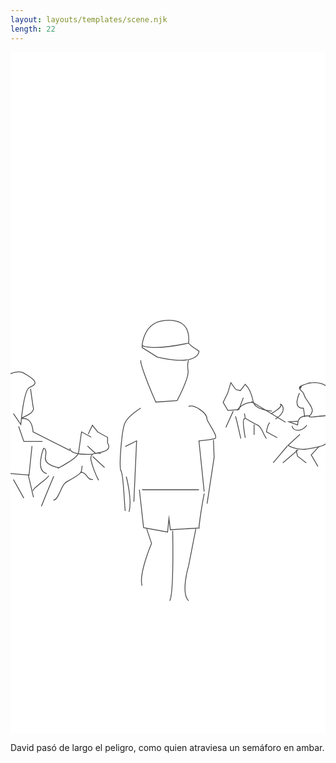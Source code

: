 ```yaml
---
layout: layouts/templates/scene.njk
length: 22
---
```

<svg class="grow-0 h-full" xmlns="http://www.w3.org/2000/svg" xml:space="preserve" stroke-miterlimit="10" viewBox="0 0 390 844">
<g class="outer">
</g>
<g class="inner">
<path fill="#fff" d="M0 0h390v844H0V0Z"/><clipPath id="a"><path d="M0 0h390v844H0z"/></clipPath><g clip-path="url(#a)"><g fill="none" stroke="#4b4b4b" stroke-linecap="butt"><path d="M289.537 447.3s2.144 6.516-.426 6.931c-2.57.415 1.514 23.027 1.514 23.027M290.625 453.079s9.421 5.823 15.137 8.444c5.715 2.62 7.014 11.769 11.104 16.83M320.901 458.454c-2.726 3.315-4.035 11.514-4.035 11.514l13.409 7.29M322.919 447.324s14.376-7.847 11.603-11.131c-2.773-3.285 12.323 5.59-6.557 18.039M280.535 443.486s6.617-10.649 20.185-9.978"/><path d="M323.703 444.276s-21.147-1.497-23.025-11.052c-1.878-9.556-4.179-16.668-10.05-22.191L284.57 419l-5.65-1.512-6.135-8.42L268.934 422l-5.662 11.477 5.878 10.009 13.596-1.052 5.512-14.736M275.814 444.276l-9.214 20.262M278.574 450.723l1.976 7.368 4.602 20.262M301.599 460.854v12.894"/></g><path fill="none" stroke="#4b4b4b" stroke-linecap="butt" d="M370.839 450.369s-6.478-.766-10.944 1.422c-4.465 2.187-4.377 9.592-4.377 9.592l-10.946-3.91 10.946-.709M348.715 462.464s.085 5.607 7.054 5.522c6.968-.085 11.162-6.35 11.162-6.35M358.361 473.243l-14.743 13.429s9.493 5.852 20.829 4.882c3.3-.283 23.166-3.241 25.553-6.706 5.812-8.435 10.03-34.408 0-34.608"/><path fill="#4b4b4b" d="M377.656 408.531a35.98 35.98 0 0 0-7.25.469c-1.608.267-.012.004-10.062 3.219-.011.005.01.025 0 .031-1.964 1.217-1.337.725-1.938 1.219-3.172 2.608 1.034 5.638 2.782 7.562.389.43.775.9 1.062 1.407.489.863.755 1.757 1.094 2.687.458 1.257.987 2.451 1.687 3.594 2.311 3.773 5.289 7.176 7.094 11.25.551 1.243 1.058 2.671.969 4.062-.067 1.042-.703 2.599-1.188 3.531-.166.32-.294.555-.562.782-.767.648-2.753 1.468-2 2.781.738 1.288 3.539 1.058 4.812 1.031 1.656-.034 3.233-.534 4.875-.687 3.758-.35 7.54-.517 11.281-1.031 1.945-.268 4.242-.499 6-1.5 1.664-.948 1.045-2.312.626-3.782-.216-.755-.268-1.539-.407-2.312-.587-3.275-1.29-6.469-.843-9.813.337-2.523 1.025-5.006 1.093-7.562.059-2.201-.313-4.452-1.125-6.5-2.912-7.345-10.524-10.143-18-10.438Zm.782 1.094c7.083.464 14.179 3.321 16.531 10.531.551 1.69.796 3.504.75 5.282-.066 2.517-.766 4.951-1.094 7.437-.531 4.026.458 8.029 1.187 11.969.228 1.231 1.309 2.55-.187 3.281-1.115.545-2.455.787-3.656 1-1.882.334-3.786.539-5.688.719-2.035.193-4.086.341-6.125.5-.823.064-1.654.112-2.468.25-.952.161-1.88.421-2.844.5-.775.063-1.567.045-2.344.031-.478-.009-2.094-.022-2.312-.594-.052-.135.562-.516.624-.562.498-.362 1.051-.667 1.469-1.125.716-.784.99-1.933 1.344-2.906.137-.378.321-.762.406-1.157.674-3.105-1.674-6.829-3.219-9.281-1.152-1.829-2.41-3.587-3.624-5.375-.552-.811-1.163-1.633-1.626-2.5a22.117 22.117 0 0 1-1.281-2.844c-.397-1.093-.704-2.172-1.343-3.156-.977-1.502-2.431-2.621-3.594-3.969-1.226-1.419.011-.034 1.468-4.5 6.044-2.304 3.973-1.734 6.063-2.312 1.53-.423 3.084-.718 4.656-.938 2.183-.305 4.545-.436 6.907-.281Z"/><path fill="none" stroke="#4b4b4b" stroke-linecap="butt" d="M357.783 422s-9.521 19.456 4.904 18.664l1.634 10.94M342.916 487.293l-17.712 21.025M337.122 508.318l19.042-16.136M382.281 487.783l-9.933 10.758 8.28 14.178M353.683 492.184l1.653 7.821 10.77 8.313M298.167 432.346l42.37 25.792"/><path fill="#4b4b4b" d="M87.063 519.688c-.278.009-.478.253-.47.531.01.277.223.478.5.469.658-.023 1.296 0 1.938.156 2.671.649 4.23 3.212 5.875 5.187.323.388.603.809.969 1.157.358.339.79.614 1.188.906.415.306.771.712 1.25.906.53.215 1.153.188 1.718.281.527.088 1.036.165 1.563.25a.546.546 0 0 0 .625-.437.516.516 0 0 0-.438-.594c-.527-.085-1.066-.168-1.593-.25-.49-.076-1.01-.066-1.47-.25-.396-.159-.687-.494-1.03-.75-.362-.269-.766-.503-1.094-.812-.842-.793-1.526-1.847-2.25-2.75-2.022-2.522-3.955-4.111-7.281-4Z"/><path fill="#4b4b4b" d="M88.75 511.875c-.272-.053-.54.103-.594.375-.517 2.652-.197 5.629-1.75 7.969-.48.724-1.261 1.318-1.937 1.843-1.35 1.049-2.804 1.967-4.25 2.876-2.64 1.658-5.322 3.218-8 4.812-1.8 1.071-3.84 2.081-5.375 3.531-1.047.989-1.816 2.311-2.5 3.563-2.38 4.351-3.988 9.105-6.688 13.281-1.035 1.601-2.278 3.483-4.281 3.875-.288.057-.495.337-.438.625a.524.524 0 0 0 .626.406c2.659-.534 4.309-3.139 5.593-5.312 2.438-4.125 4.015-8.68 6.375-12.844.565-.996 1.194-2.048 2.031-2.844 1.472-1.398 3.43-2.374 5.157-3.406 3.323-1.986 6.716-3.88 9.937-6.031 1.525-1.019 3.209-2.117 4.375-3.563 1.929-2.39 1.57-5.752 2.125-8.593.053-.273-.134-.51-.406-.563ZM53.656 524.75A.493.493 0 0 0 53 525c-5.175 12.133-10.161 24.342-15.125 36.562-.11.272.01.578.281.688.272.11.578-.01.688-.281 4.954-12.218 9.924-24.434 15.093-36.563a.506.506 0 0 0-.28-.656ZM47.469 524.031c-.243-.134-.553-.024-.688.219-.666 1.208-1.708 2.175-2.718 3.094-1.201 1.092-2.48 2.115-3.75 3.125-2.772 2.203-5.677 4.291-8.313 6.656-.852.764-1.871 1.515-2.625 2.375-.703.802-1.247 1.701-1.875 2.562-.173.237-.143.578.094.75a.543.543 0 0 0 .75-.124c.61-.837 1.163-1.72 1.843-2.5.724-.83 1.713-1.544 2.532-2.282 2.94-2.649 6.183-4.967 9.25-7.468 1.997-1.63 4.408-3.41 5.687-5.719a.505.505 0 0 0-.187-.688Z"/><path fill="none" stroke="#4b4b4b" stroke-linecap="butt" d="M60.508 514.495s-19.293-2.605-17.2-13.556c2.091-10.95-2.346-10.702-2.346-10.702s-10.894 28.18 3.906 31.393"/><path fill="none" stroke="#4b4b4b" stroke-linecap="butt" d="M58.454 515.193s24.737-12.487 25.788-19.341c1.05-6.854 3.684-25.788 3.684-25.788l11.973 6.447"/><path fill="none" stroke="#4b4b4b" stroke-linecap="butt" d="m96.215 472.827 5.214-11.052 6.545 8.289 12.266 6.815-.075 7s3.685 4.671 0 7.894c-3.685 3.224-14.74 5-14.74 5l-10.127-9.21"/><path fill="none" stroke="#4b4b4b" stroke-linecap="butt" d="M111.876 496.773s-15.269-3.67-11.977 9.21 9.214 23.946 9.214 23.946M101.737 500.453l14.74 13.819"/><path fill="none" stroke="#4b4b4b" stroke-linecap="butt" d="M101.228 497.662s-27.756 2.212-27.63-7.368"/><path fill="none" stroke="#4b4b4b" stroke-linecap="butt" d="m73.594 493.057-45.676-23.025s-.331-16.528-11.426-16.578c-11.096-.051 16.164-4.3 11.426-14.737l-3.137-22.104M26.623 487.531l-3.684 35.919-23.946-1.842M22.014 523.446l6.454 27.634M3.598 528.976l12.894 23.025M10.045 463.122l6.447 18.743h23.023"/><path fill="none" stroke="#4b4b4b" stroke-linecap="butt" d="m3.598 447.278 9.21 13.591s3.368-43.274 10.968-46.066c15.739-5.783-1.088-13.467-7.284-17.559-6.196-4.092-17.5 1.189-17.5 1.189"/><path fill="#4b4b4b" d="M239.906 546.188a.513.513 0 0 0-.594.406c-2.768 13.619-4.796 27.335-6.5 41.125-.035.291.147.558.438.593a.537.537 0 0 0 .594-.468c1.692-13.764 3.678-27.469 6.437-41.063a.491.491 0 0 0-.375-.593Z"/><path fill="none" stroke="#4b4b4b" stroke-linecap="butt" d="M220.511 381.336s-1.929 4.39-.657 13.243c1.271 8.854-13.602 36.693-13.602 36.693l-26.351 1.878s-19.549-44.364-18.64-51.814"/><g fill="none" stroke="#4b4b4b" stroke-linecap="butt"><path d="m181.953 377.549-19.083-11.997s0-31.626 28.801-33.532c13.249-.877 31.049 1.248 28.91 27.79-.162 2.005 12.745 10.175 12.745 10.175s1.286 19.305-51.373 7.564Z"/><path d="M162.87 362.938s9.548 7.442 57.602-2.79"/></g><path fill="none" stroke="#4b4b4b" stroke-linecap="butt" d="m159.55 541.682 5.22 46.865 29.718 5.554 1.707-16.978 1.705 14.028 36.641-2.215M161.261 440.538s-14.724 9.165-19.174 17.601c-4.451 8.435-8.166 55.926-5.113 60.659 3.052 4.732 3.981 42.677 5.113 49.094"/><path fill="none" stroke="#4b4b4b" stroke-linecap="butt" d="m152.74 556.451 3.405-75.306-14.058 7.013M220.434 438.482c6.783-2.717 23.07 7.716 22.774 15.584-.114 3.021 15.24 22.732 9.745 24.188-5.831 1.545-19.624 2.891-19.624 2.891l6.465 62.755M233.328 541.682H162.87"/><path fill="none" stroke="#4b4b4b" stroke-linecap="butt" d="m251.247 479.948.874 21.651-8.705 57.151M200.768 592.521s1.779 79.123-3.722 86.592M229.489 589.923l-8.978 45.894s-10.114 33.608 0 43.296M168.561 589.923l6.09 18.184s-16.171 37.641-11.781 52.3M143.363 525.442s7.539 29.071 3.412 43.56"/></g>
</g>
</svg>

David pasó de largo el peligro, como quien atraviesa un semáforo en ambar.